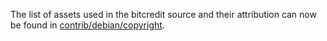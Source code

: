 The list of assets used in the bitcredit source and their attribution can now be found in [contrib/debian/copyright](../contrib/debian/copyright).
